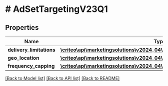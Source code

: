 # # AdSetTargetingV23Q1

## Properties

Name | Type | Description | Notes
------------ | ------------- | ------------- | -------------
**delivery_limitations** | [**\criteo\api\marketingsolutions\v2024_04\Model\AdSetDeliveryLimitationsV23Q1**](AdSetDeliveryLimitationsV23Q1.md) |  | [optional]
**geo_location** | [**\criteo\api\marketingsolutions\v2024_04\Model\AdSetGeoLocationV23Q1**](AdSetGeoLocationV23Q1.md) |  | [optional]
**frequency_capping** | [**\criteo\api\marketingsolutions\v2024_04\Model\AdSetFrequencyCappingV23Q1**](AdSetFrequencyCappingV23Q1.md) |  | [optional]

[[Back to Model list]](../../README.md#models) [[Back to API list]](../../README.md#endpoints) [[Back to README]](../../README.md)

